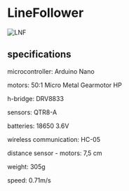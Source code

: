 # LineFollower

![LNF](https://github.com/user-attachments/assets/0cd849b1-e389-4d29-acc0-aac31ba6d942)

  
## specifications

microcontroller: Arduino Nano
 
motors: 50:1 Micro Metal Gearmotor HP

h-bridge: DRV8833

sensors: QTR8-A

batteries: 18650 3.6V

wireless communication: HC-05

distance sensor - motors: 7,5 cm

weight: 305g

speed: 0.71m/s

